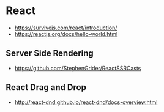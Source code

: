 # React
* https://survivejs.com/react/introduction/
* https://reactjs.org/docs/hello-world.html


## Server Side Rendering
* https://github.com/StephenGrider/ReactSSRCasts

## React Drag and Drop
* http://react-dnd.github.io/react-dnd/docs-overview.html